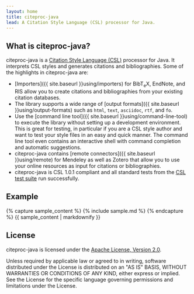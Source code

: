 ```yaml
---
layout: home
title: citeproc-java
lead: A Citation Style Language (CSL) processor for Java.
---
```


What is citeproc-java?
----------------------

citeproc-java is a [Citation Style Language (CSL)](http://citationstyles.org/)
processor for Java. It interprets CSL styles and generates citations and
bibliographies. Some of the highlights in citeproc-java are:

* [Importers]({{ site.baseurl }}using/importers) for Bib<span class="tex">T<sub>e</sub>X</span>,
  EndNote, and RIS allow you to create citations and bibliographies from
  your existing citation databases.
* The library supports a wide range of [output formats]({{ site.baseurl }}using/output-formats)
  such as `html`, `text`, `asciidoc`, `rtf`, and `fo`.
* Use the [command line tool]({{ site.baseurl }}using/command-line-tool)
  to execute the library without setting up a development environment.
  This is great for testing, in particular if you are a CSL style author
  and want to test your style files in an easy and quick manner. The
  command line tool even contains an interactive shell with command
  completion and automatic suggestions.
* citeproc-java contains [remote connectors]({{ site.baseurl }}using/remote)
  for Mendeley as well as Zotero that allow you to
  use your online resources as input for citations or bibliographies.
* citeproc-java is CSL 1.0.1 compliant and all standard tests from the
  [CSL test suite](https://github.com/citation-style-language/test-suite) run
  successfully.

Example
-------

<div class="sample">
{% capture sample_content %}
{% include sample.md %}
{% endcapture %}
{{ sample_content | markdownify }}
</div>

License
-------

citeproc-java is licensed under the
[Apache License, Version 2.0](http://www.apache.org/licenses/LICENSE-2.0).

Unless required by applicable law or agreed to in writing, software
distributed under the License is distributed on an "AS IS" BASIS,
WITHOUT WARRANTIES OR CONDITIONS OF ANY KIND, either express or implied.
See the License for the specific language governing permissions and
limitations under the License.
